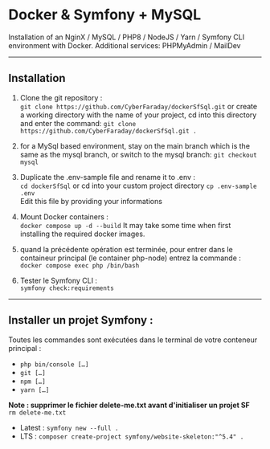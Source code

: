 # Docker & Symfony + MySQL 
Installation of an NginX / MySQL / PHP8 / NodeJS / Yarn / Symfony CLI environment with Docker.
Additional services: PHPMyAdmin / MailDev
   

---  

## Installation  
  1. Clone the git repository :  
  `git clone https://github.com/CyberFaraday/dockerSfSql.git`
  or create a working directory with the name of your project,
  cd into this directory and enter the command:
  `git clone https://github.com/CyberFaraday/dockerSfSql.git .`

  2. for a MySql based environment, stay on the main branch which is the same as the mysql branch, or switch to the mysql branch:
  `git checkout mysql`

  4. Duplicate the .env-sample file and rename it to .env :  
  `cd dockerSfSql` or cd into your custom project directory
  `cp .env-sample .env`  
  Edit this file by providing your informations

  5. Mount Docker containers :  
  `docker compose up -d --build`
  It may take some time when first installing the required docker images. 

  7. quand la précédente  opération est terminée, pour entrer dans le containeur principal (le container php-node) entrez la commande :  
  `docker compose exec php /bin/bash`  

  8. Tester le Symfony CLI :  
  `symfony check:requirements`  

---  

## Installer un projet Symfony :  
Toutes les commandes sont exécutées dans le terminal de votre conteneur principal :  
- `php bin/console […]`  
- `git […]`  
- `npm […]`  
- `yarn […]`  

**Note : supprimer le fichier delete-me.txt avant d'initialiser un projet SF**  
`rm delete-me.txt`  

- Latest : `symfony new --full .`  
- LTS : `composer create-project symfony/website-skeleton:"^5.4" .`  
